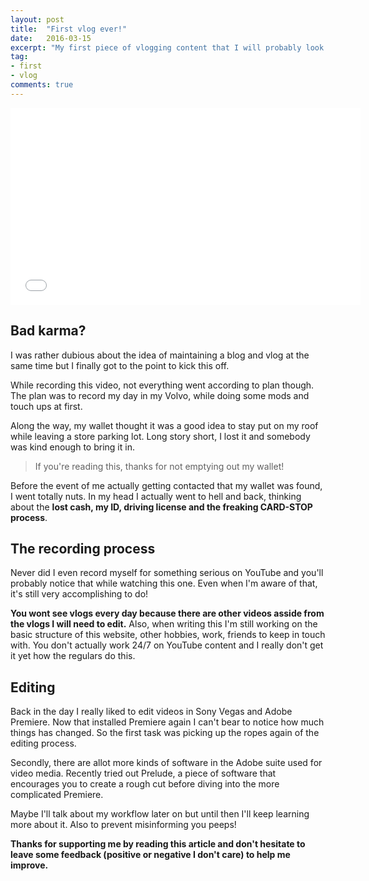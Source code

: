 ```yaml
---
layout: post
title:  "First vlog ever!"
date:   2016-03-15
excerpt: "My first piece of vlogging content that I will probably look down upon in a few months."
tag:
- first
- vlog
comments: true
---
```

<iframe width="560" height="315" src="//www.youtube.com/embed/jXp4QsfvqoE" frameborder="0"> </iframe>

## Bad karma?

I was rather dubious about the idea of maintaining a blog and vlog at the same time but I finally got to the point to kick this off.

While recording this video, not everything went according to plan though. The plan was to record my day in my Volvo, while doing some mods and touch ups at first.

Along the way, my wallet thought it was a good idea to stay put on my roof while leaving a store parking lot. Long story short, I lost it and somebody was kind enough to bring it in.

> If you're reading this, thanks for not emptying out my wallet!

Before the event of me actually getting contacted that my wallet was found, I went totally nuts. In my head I actually went to hell and back, thinking about the **lost cash, my ID, driving license and the freaking CARD-STOP process**.

## The recording process

Never did I even record myself for something serious on YouTube and you'll probably notice that while watching this one. Even when I'm aware of that, it's still very accomplishing to do!

**You wont see vlogs every day because there are other videos asside from the vlogs I will need to edit.** Also, when writing this I'm still working on the basic structure of this website, other hobbies, work, friends to keep in touch with. You don't actually work 24/7 on YouTube content and I really don't get it yet how the regulars do this.

## Editing

Back in the day I really liked to edit videos in Sony Vegas and Adobe Premiere. Now that installed Premiere again I can't bear to notice how much things has changed. So the first task was picking up the ropes again of the editing process.

Secondly, there are allot more kinds of software in the Adobe suite used for video media. Recently tried out Prelude, a piece of software that encourages you to create a rough cut before diving into the more complicated Premiere.

Maybe I'll talk about my workflow later on but until then I'll keep learning more about it. Also to prevent misinforming you peeps!

**Thanks for supporting me by reading this article and don't hesitate to leave some feedback (positive or negative I don't care) to help me improve.**
